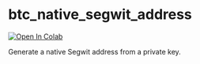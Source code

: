 # btc_native_segwit_address

[![Open In Colab](https://colab.research.google.com/assets/colab-badge.svg)](https://colab.research.google.com/github/chlee-0/btc_native_segwit_address)

Generate a native Segwit address from a private key.
